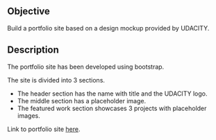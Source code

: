 ## Objective

Build a portfolio site based on a design mockup provided by UDACITY.


## Description

The portfolio site has been developed using bootstrap. 

The site is divided into 3 sections. 
* The header section has the name with title and the UDACITY logo.
* The middle section has a placeholder image.
* The featured work section showcases 3 projects with placeholder images.

Link to portfolio site [here](http://asifchoudhury.github.io/FE-Nanodegree-Project-1/).

